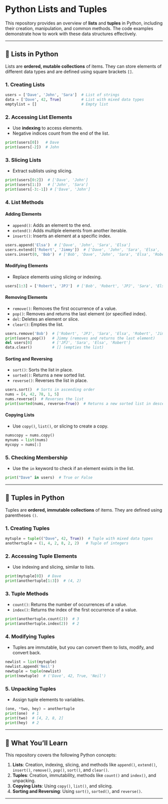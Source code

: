
# **Python Lists and Tuples**  
This repository provides an overview of **lists** and **tuples** in Python, including their creation, manipulation, and common methods. The code examples demonstrate how to work with these data structures effectively.  

---

## **📜 Lists in Python**  
Lists are **ordered, mutable collections** of items. They can store elements of different data types and are defined using square brackets `[]`.  

### **1. Creating Lists**  
```python
users = ['Dave', 'John', 'Sara']  # List of strings
data = ['Dave', 42, True]         # List with mixed data types
emptylist = []                    # Empty list
```  

### **2. Accessing List Elements**  
- Use **indexing** to access elements.  
- Negative indices count from the end of the list.  
```python
print(users[0])   # Dave
print(users[-2])  # John
```  

### **3. Slicing Lists**  
- Extract sublists using slicing.  
```python
print(users[0:2])  # ['Dave', 'John']
print(users[1:])   # ['John', 'Sara']
print(users[-3:-1]) # ['Dave', 'John']
```  

### **4. List Methods**  
#### **Adding Elements**  
- `append()`: Adds an element to the end.  
- `extend()`: Adds multiple elements from another iterable.  
- `insert()`: Inserts an element at a specific index.  
```python
users.append('Elsa')  # ['Dave', 'John', 'Sara', 'Elsa']
users.extend(['Robert', 'Jimmy'])  # ['Dave', 'John', 'Sara', 'Elsa', 'Robert', 'Jimmy']
users.insert(0, 'Bob')  # ['Bob', 'Dave', 'John', 'Sara', 'Elsa', 'Robert', 'Jimmy']
```  

#### **Modifying Elements**  
- Replace elements using slicing or indexing.  
```python
users[1:3] = ['Robert', 'JPJ']  # ['Bob', 'Robert', 'JPJ', 'Sara', 'Elsa', 'Robert', 'Jimmy']
```  

#### **Removing Elements**  
- `remove()`: Removes the first occurrence of a value.  
- `pop()`: Removes and returns the last element (or specified index).  
- `del`: Deletes an element or slice.  
- `clear()`: Empties the list.  
```python
users.remove('Bob')  # ['Robert', 'JPJ', 'Sara', 'Elsa', 'Robert', 'Jimmy']
print(users.pop())   # Jimmy (removes and returns the last element)
del users[0]         # ['JPJ', 'Sara', 'Elsa', 'Robert']
data.clear()         # [] (empties the list)
```  

#### **Sorting and Reversing**  
- `sort()`: Sorts the list in place.  
- `sorted()`: Returns a new sorted list.  
- `reverse()`: Reverses the list in place.  
```python
users.sort()  # Sorts in ascending order
nums = [4, 42, 78, 1, 5]
nums.reverse()  # Reverses the list
print(sorted(nums, reverse=True))  # Returns a new sorted list in descending order
```  

#### **Copying Lists**  
- Use `copy()`, `list()`, or slicing to create a copy.  
```python
numscopy = nums.copy()
mynums = list(nums)
mycopy = nums[:]
```  

### **5. Checking Membership**  
- Use the `in` keyword to check if an element exists in the list.  
```python
print("Dave" in users)  # True or False
```  

---

## **📜 Tuples in Python**  
Tuples are **ordered, immutable collections** of items. They are defined using parentheses `()`.  

### **1. Creating Tuples**  
```python
mytuple = tuple(("Dave", 42, True))  # Tuple with mixed data types
anothertuple = (1, 4, 2, 8, 2, 2)   # Tuple of integers
```  

### **2. Accessing Tuple Elements**  
- Use indexing and slicing, similar to lists.  
```python
print(mytuple[0])  # Dave
print(anothertuple[1:3])  # (4, 2)
```  

### **3. Tuple Methods**  
- `count()`: Returns the number of occurrences of a value.  
- `index()`: Returns the index of the first occurrence of a value.  
```python
print(anothertuple.count(2))  # 3
print(anothertuple.index(2))  # 2
```  

### **4. Modifying Tuples**  
- Tuples are immutable, but you can convert them to lists, modify, and convert back.  
```python
newlist = list(mytuple)
newlist.append('Neil')
newtuple = tuple(newlist)
print(newtuple)  # ('Dave', 42, True, 'Neil')
```  

### **5. Unpacking Tuples**  
- Assign tuple elements to variables.  
```python
(one, *two, hey) = anothertuple
print(one)  # 1
print(two)  # [4, 2, 8, 2]
print(hey)  # 2
```  

---

## **🚀 What You’ll Learn**  
This repository covers the following Python concepts:  
1. **Lists**: Creation, indexing, slicing, and methods like `append()`, `extend()`, `insert()`, `remove()`, `pop()`, `sort()`, and `clear()`.  
2. **Tuples**: Creation, immutability, methods like `count()` and `index()`, and unpacking.  
3. **Copying Lists**: Using `copy()`, `list()`, and slicing.  
4. **Sorting and Reversing**: Using `sort()`, `sorted()`, and `reverse()`.  

---

